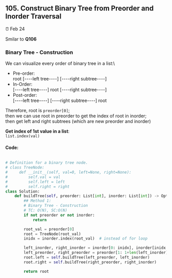 ## 105. Construct Binary Tree from Preorder and Inorder Traversal

:alarm_clock: Feb 24

Smilar to **Q106**

### Binary Tree - Construction

We can visualize every order of binary tree in a list:\
- Pre-order:\
root \[----left tree----\] \[----right subtree----\]
- In-Order:\
\[----left tree----\] root \[----right subtree----\]
- Post-order:\
\[----left tree----\] \[----right subtree----\] root


Therefore, root is `preorder[0]`;\
then we can use root in preorder to get the index of root in inorder;\
then get left and right subtrees (which are new preorder and inorder)

**Get index of 1st value in a list**:\
`list.index(val)`

#### Code:
```python

# Definition for a binary tree node.
# class TreeNode:
#     def __init__(self, val=0, left=None, right=None):
#         self.val = val
#         self.left = left
#         self.right = right
class Solution:
    def buildTree(self, preorder: List[int], inorder: List[int]) -> Optional[TreeNode]:
        ## Method 1:
        # Binary Tree - Construction
        # TC: O(N), SC:O(N)
        if not preorder or not inorder:
            return

        root_val = preorder[0]
        root = TreeNode(root_val)
        inidx = inorder.index(root_val)  # instead of for loop

        left_inorder, right_inorder = inorder[0: inidx], inorder[inidx + 1: ] 
        left_preorder, right_preorder = preorder[1: 1+len(left_inorder)], preorder[1+len(left_inorder):]
        root.left = self.buildTree(left_preorder, left_inorder)
        root.right = self.buildTree(right_preorder, right_inorder)

        return root

```
